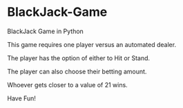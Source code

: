 # BlackJack-Game
BlackJack Game in Python

This game requires one player versus an automated dealer.

The player has the option of either to Hit or Stand.

The player can also choose their betting amount.

Whoever gets closer to a value of 21 wins.

Have Fun!
